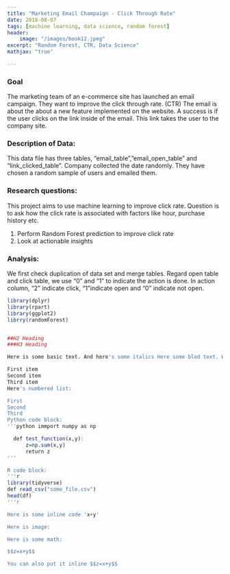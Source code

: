 ```yaml
---
title: "Marketing Email Champaign - Click Through Rate"
date: 2018-08-07
tags: [machine learning, data science, random forest]
header:
    image: "/images/book12.jpeg"
excerpt: "Random Forest, CTR, Data Science" 
mathjax: "true"

---
```

 
### Goal  
The marketing team of an e-commerce site has launched an email campaign. They want to improve the click through rate. (CTR) 
The email is about the about a new feature implemented on the website.  A success is if the user clicks on the link inside of the email. This link takes the user to the company site.

### Description of Data:
This data file has three tables,
“email_table”,”email_open_table” and “link_clicked_table”. Company collected the
date randomly. They have chosen a random sample of users and emailed them. 

### Research questions:   
This project aims to use machine learning to improve click rate. Question is to ask
how the click rate is associated with factors like hour, purchase history etc.   
   1. Perform Random Forest prediction to improve click rate    
   2. Look at actionable insights

### Analysis:

We first check duplication of data set and merge tables. Regard open table and click
table, we use “0” and “1” to indicate the action is done. In action column, “2”
indicate click, “1”indicate open and “0” indicate not open.


```r
library(dplyr)
library(rpart)
library(ggplot2)
librry(randomForest)


##H2 Heading 
###H3 Heading

Here is some basic text. And here's some italics Here some blod text. What about a link? Here's a bulleted list:

First item
Second item
Third item
Here's numbered list:

First
Second
Third
Python code block: 
'''python immport numpy as np

  def test_function(x,y):
      z=np.sum(x,y)
      return z
'''

R code block:
'''r
library(tidyverse)
def read_csv("some_file.csv")
head(df)
'''r

Here is some inline code 'x+y'

Here is image: 

Here is some math: 

$$z=x+y$$

You can also put it inline $$z=x+y$$
